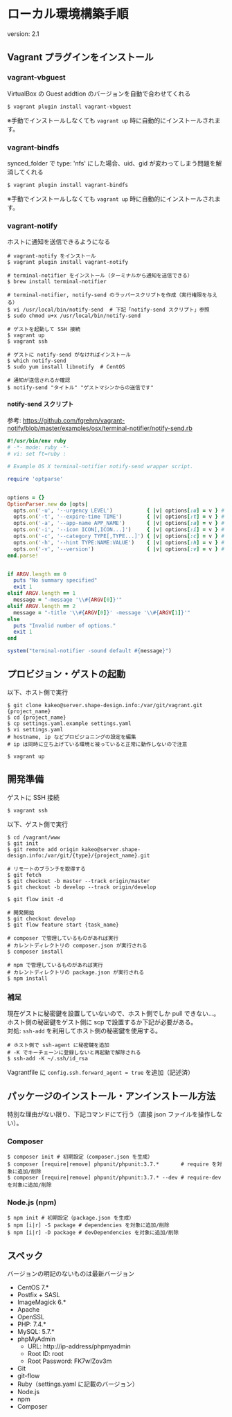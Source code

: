 # ローカル環境構築手順
version: 2.1

## Vagrant プラグインをインストール

### vagrant-vbguest
VirtualBox の Guest addtion のバージョンを自動で合わせてくれる  
```shell
$ vagrant plugin install vagrant-vbguest
```
※手動でインストールしなくても ```vagrant up``` 時に自動的にインストールされます。


### vagrant-bindfs
synced_folder で type: 'nfs' にした場合、uid、gid が変わってしまう問題を解消してくれる  
```shell
$ vagrant plugin install vagrant-bindfs
```
※手動でインストールしなくても ```vagrant up``` 時に自動的にインストールされます。

### vagrant-notify
ホストに通知を送信できるようになる
```shell
# vagrant-notify をインストール
$ vagrant plugin install vagrant-notify

# terminal-notifier をインストール（ターミナルから通知を送信できる）
$ brew install terminal-notifier

# terminal-notifier, notify-send のラッパースクリプトを作成（実行権限を与える）
$ vi /usr/local/bin/notify-send  # 下記「notify-send スクリプト」参照
$ sudo chmod u+x /usr/local/bin/notify-send

# ゲストを起動して SSH 接続
$ vagrant up
$ vagrant ssh

# ゲストに notify-send がなければインストール
$ which notify-send
$ sudo yum install libnotify  # CentOS

# 通知が送信されるか確認
$ notify-send "タイトル" "ゲストマシンからの送信です"
```
#### notify-send スクリプト
参考: <https://github.com/fgrehm/vagrant-notify/blob/master/examples/osx/terminal-notifier/notify-send.rb>
```ruby
#!/usr/bin/env ruby
# -*- mode: ruby -*-
# vi: set ft=ruby :

# Example OS X terminal-notifier notify-send wrapper script.

require 'optparse'


options = {}
OptionParser.new do |opts|
  opts.on('-u', '--urgency LEVEL')           { |v| options[:u] = v } # Option gets removed
  opts.on('-t', '--expire-time TIME')        { |v| options[:t] = v } # Option gets removed
  opts.on('-a', '--app-name APP_NAME')       { |v| options[:a] = v } # TO DO: Set to -title
  opts.on('-i', '--icon ICON[,ICON...]')     { |v| options[:i] = v } # Option gets removed
  opts.on('-c', '--category TYPE[,TYPE...]') { |v| options[:c] = v } # Option gets removed
  opts.on('-h', '--hint TYPE:NAME:VALUE')    { |v| options[:h] = v } # Option gets removed
  opts.on('-v', '--version')                 { |v| options[:v] = v } # Option gets removed
end.parse!


if ARGV.length == 0
  puts "No summary specified"
  exit 1
elsif ARGV.length == 1
  message = "-message '\\#{ARGV[0]}'"
elsif ARGV.length == 2
  message = "-title '\\#{ARGV[0]}' -message '\\#{ARGV[1]}'"
else
  puts "Invalid number of options."
  exit 1
end

system("terminal-notifier -sound default #{message}")
```

## プロビジョン・ゲストの起動
以下、ホスト側で実行
```shell
$ git clone kakeo@server.shape-design.info:/var/git/vagrant.git {project_name}
$ cd {project_name}
$ cp settings.yaml.example settings.yaml
$ vi settings.yaml
# hostname, ip などプロビジョニングの設定を編集
# ip は同時に立ち上げている環境と被っていると正常に動作しないので注意

$ vagrant up
```

## 開発準備
ゲストに SSH 接続
```shell
$ vagrant ssh
```

以下、ゲスト側で実行
```shell
$ cd /vagrant/www
$ git init
$ git remote add origin kakeo@server.shape-design.info:/var/git/{type}/{project_name}.git

# リモートのブランチを取得する
$ git fetch
$ git checkout -b master --track origin/master
$ git checkout -b develop --track origin/develop

$ git flow init -d

# 開発開始
$ git checkout develop
$ git flow feature start {task_name}

# composer で管理しているものがあれば実行
# カレントディレクトリの composer.json が実行される
$ composer install

# npm で管理しているものがあれば実行
# カレントディレクトリの package.json が実行される
$ npm install
```

### 補足
現在ゲストに秘密鍵を設置していないので、ホスト側でしか pull できない…。  
ホスト側の秘密鍵をゲスト側に scp で設置するか下記が必要がある。  
対処: ```ssh-add``` を利用してホスト側の秘密鍵を使用する。
```shell
# ホスト側で ssh-agent に秘密鍵を追加
# -K でキーチェーンに登録しないと再起動で解除される
$ ssh-add -K ~/.ssh/id_rsa
```
Vagrantfile に ```config.ssh.forward_agent = true``` を追加（記述済）

## パッケージのインストール・アンインストール方法
特別な理由がない限り、下記コマンドにて行う（直接 json ファイルを操作しない）。
### Composer
```shell
$ composer init # 初期設定（composer.json を生成）
$ composer [require|remove] phpunit/phpunit:3.7.*       # require を対象に追加/削除
$ composer [require|remove] phpunit/phpunit:3.7.* --dev # require-dev を対象に追加/削除
```

### Node.js (npm)
```shell
$ npm init # 初期設定（package.json を生成）
$ npm [i|r] -S package # dependencies を対象に追加/削除
$ npm [i|r] -D package # devDependencies を対象に追加/削除
```

## スペック
バージョンの明記のないものは最新バージョン

* CentOS 7.*
* Postfix + SASL
* ImageMagick 6.*
* Apache
* OpenSSL
* PHP: 7.4.*
* MySQL: 5.7.*
* phpMyAdmin
    * URL: http://ip-address/phpmyadmin
    * Root ID: root
    * Root Password: FK7w!Zov3m
* Git
* git-flow
* Ruby（settings.yaml に記載のバージョン）
* Node.js
* npm
* Composer
